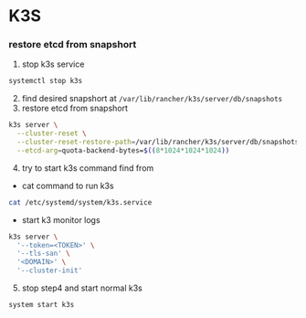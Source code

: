 # K3S

### restore etcd from snapshort
1. stop k3s service
```bash
systemctl stop k3s
```
2. find desired snapshort at `/var/lib/rancher/k3s/server/db/snapshots`
3. restore etcd from snapshort
```bash
k3s server \
  --cluster-reset \
  --cluster-reset-restore-path=/var/lib/rancher/k3s/server/db/snapshots/<SNAPSHORT_PATH_FROM2> \
  --etcd-arg=quota-backend-bytes=$((8*1024*1024*1024))
```
4. try to start k3s command find from 
  - cat command to run k3s
  ```bash
  cat /etc/systemd/system/k3s.service
  ```
  - start k3 monitor logs
  ```bash
  k3s server \
    '--token=<TOKEN>' \
    '--tls-san' \
    '<DOMAIN>' \
    '--cluster-init' 
  ```

5. stop step4 and start normal k3s
```
system start k3s
```